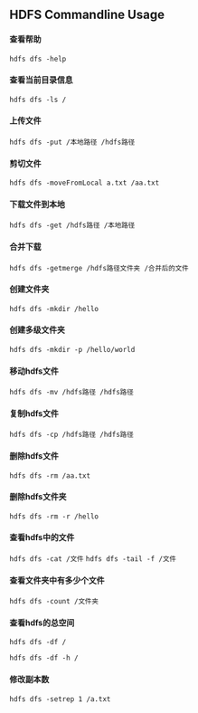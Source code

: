 ## HDFS Commandline Usage

 #### 查看帮助
  `hdfs dfs -help `
     
 #### 查看当前目录信息
  `hdfs dfs -ls /`
     
 #### 上传文件
  `hdfs dfs -put /本地路径 /hdfs路径`
     
 #### 剪切文件
  `hdfs dfs -moveFromLocal a.txt /aa.txt`
     
 #### 下载文件到本地
  `hdfs dfs -get /hdfs路径 /本地路径`
     
 #### 合并下载
  `hdfs dfs -getmerge /hdfs路径文件夹 /合并后的文件`
     
 #### 创建文件夹
  `hdfs dfs -mkdir /hello`
     
 #### 创建多级文件夹
  `hdfs dfs -mkdir -p /hello/world`
     
 #### 移动hdfs文件
  `hdfs dfs -mv /hdfs路径 /hdfs路径`
     
 #### 复制hdfs文件
  `hdfs dfs -cp /hdfs路径 /hdfs路径`
     
 #### 删除hdfs文件
  `hdfs dfs -rm /aa.txt`
     
 #### 删除hdfs文件夹
  `hdfs dfs -rm -r /hello`
     
 #### 查看hdfs中的文件
  `hdfs dfs -cat /文件`
  `hdfs dfs -tail -f /文件`
     
 #### 查看文件夹中有多少个文件
  `hdfs dfs -count /文件夹`
     
 #### 查看hdfs的总空间
  `hdfs dfs -df /`

  `hdfs dfs -df -h /`
     
 #### 修改副本数    
  `hdfs dfs -setrep 1 /a.txt`
